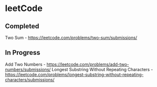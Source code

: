# leetCode
## Completed
Two Sum - https://leetcode.com/problems/two-sum/submissions/

## In Progress
Add Two Numbers - https://leetcode.com/problems/add-two-numbers/submissions/
Longest Substring Without Repeating Characters - https://leetcode.com/problems/longest-substring-without-repeating-characters/submissions/